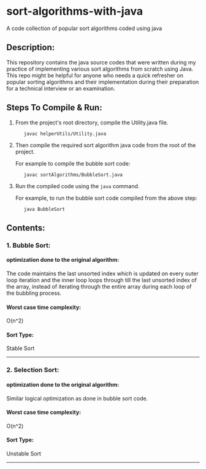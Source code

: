 # sort-algorithms-with-java

A code collection of popular sort algorithms coded using java

## Description:

This repository contains the java source codes that were written during my practice of implementing various sort algorithms
from scratch using Java.
This repo might be helpful for anyone who needs a quick refresher on popular sorting algorithms and their implementation during their
preparation for a technical interview or an examination.

## Steps To Compile & Run:

1. From the project's root directory, compile the Utility.java file.

          javac helperUtils/Utility.java

2. Then compile the required sort algorithm java code from the root of the project.

    For example to compile the bubble sort code:
    
          javac sortAlgorithms/BubbleSort.java

3. Run the compiled code using the `java` command.

   For example, to run the bubble sort code compiled from the above step:
   
          java BubbleSort

## Contents:

### 1. Bubble Sort:

#### optimization done to the original algorithm:

The code maintains the last unsorted index which is updated on every outer loop iteration and the inner loop loops through till
the last unsorted index of the array, instead of iterating through the entire array during each loop of the bubbling process.

#### Worst case time complexity:

O(n^2)

#### Sort Type:

Stable Sort

--------------------------------------------------------------------------------------------

### 2. Selection Sort:

#### optimization done to the original algorithm:

Similar logical optimization as done in bubble sort code.

#### Worst case time complexity:

O(n^2)

#### Sort Type:

Unstable Sort

--------------------------------------------------------------------------------------------
